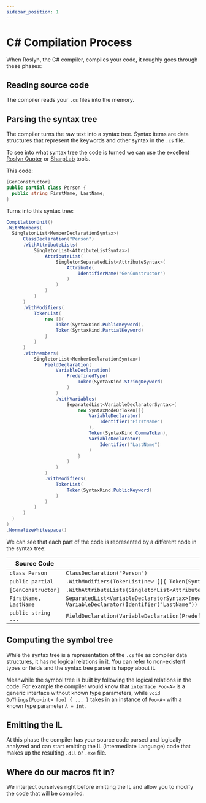 ```yaml
---
sidebar_position: 1
---
```


# C# Compilation Process

When Roslyn, the C# compiler, compiles your code, it roughly goes through these phases:

## Reading source code

The compiler reads your `.cs` files into the memory.

## Parsing the syntax tree

The compiler turns the raw text into a syntax tree. Syntax items are data structures that represent the keywords and other syntax in the `.cs` file.
  
To see into what syntax tree the code is turned we can use the excellent [Roslyn Quoter](https://roslynquoter.azurewebsites.net/) or [SharpLab](https://sharplab.io/#v2:C4LghgzsA0AmIGoA+BtA4gUwHYGED2WUATgK4DGweRAugLABQAAgMwAEADmEcAJZgA2rRgCZWABQxEIBVgG8GrIW0YBGAAysAYjynAAcmAC2GaKwAykfUYwBuBgF8gA=) tools.

This code:
```cs
[GenConstructor]
public partial class Person {
  public string FirstName, LastName;
}
```

Turns into this syntax tree:
```cs
CompilationUnit()
.WithMembers(
  SingletonList<MemberDeclarationSyntax>(
      ClassDeclaration("Person")
      .WithAttributeLists(
          SingletonList<AttributeListSyntax>(
              AttributeList(
                  SingletonSeparatedList<AttributeSyntax>(
                      Attribute(
                          IdentifierName("GenConstructor")
                      )
                  )
              )
          )
      )
      .WithModifiers(
          TokenList(
              new []{
                  Token(SyntaxKind.PublicKeyword),
                  Token(SyntaxKind.PartialKeyword)
              }
          )
      )
      .WithMembers(
          SingletonList<MemberDeclarationSyntax>(
              FieldDeclaration(
                  VariableDeclaration(
                      PredefinedType(
                          Token(SyntaxKind.StringKeyword)
                      )
                  )
                  .WithVariables(
                      SeparatedList<VariableDeclaratorSyntax>(
                          new SyntaxNodeOrToken[]{
                              VariableDeclarator(
                                  Identifier("FirstName")
                              ),
                              Token(SyntaxKind.CommaToken),
                              VariableDeclarator(
                                  Identifier("LastName")
                              )
                          }
                      )
                  )
              )
              .WithModifiers(
                  TokenList(
                      Token(SyntaxKind.PublicKeyword)
                  )
              )
          )
      )
  )
)
.NormalizeWhitespace()
```

We can see that each part of the code is represented by a different node in the syntax tree:

| Source Code | Syntax Tree |
| --- | --- |
| `class Person` | `ClassDeclaration("Person")` |
| `public partial` | `.WithModifiers(TokenList(new []{ Token(SyntaxKind.PublicKeyword), Token(SyntaxKind.PartialKeyword) }))` |
| `[GenConstructor]` | `.WithAttributeLists(SingletonList<AttributeListSyntax>(AttributeList(SingletonSeparatedList<AttributeSyntax>(Attribute(IdentifierName("GenConstructor"))))))` |
| `FirstName, LastName` | `SeparatedList<VariableDeclaratorSyntax>(new SyntaxNodeOrToken[]{ VariableDeclarator(Identifier("FirstName")), Token(SyntaxKind.CommaToken), VariableDeclarator(Identifier("LastName")) })` |
| `public string ...` | ```FieldDeclaration(VariableDeclaration(PredefinedType(Token(SyntaxKind.StringKeyword))).WithVariables(...)).WithModifiers(TokenList(Token(SyntaxKind.PublicKeyword)))``` |

## Computing the symbol tree

While the syntax tree is a representation of the `.cs` file as compiler data structures, it has no logical relations in it. You can refer to non-existent types or fields and the syntax tree parser is happy about it.

Meanwhile the symbol tree is built by following the logical relations in the code. For example the compiler would know that `interface Foo<A>` is a generic interface without known type parameters, while `void DoThings(Foo<int> foo) { ... }` takes in an instance of `Foo<A>` with a known type parameter `A = int`.

## Emitting the IL

At this phase the compiler has your source code parsed and logically analyzed and can start emitting the IL (intermediate Language) code that makes up the resulting `.dll` or `.exe` file.

## Where do our macros fit in?

We interject ourselves right before emitting the IL and allow you to modify the code that will be compiled.